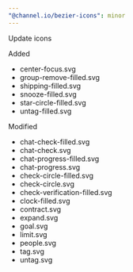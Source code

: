 ```yaml
---
"@channel.io/bezier-icons": minor
---
```


Update icons

Added

- center-focus.svg
- group-remove-filled.svg
- shipping-filled.svg
- snooze-filled.svg
- star-circle-filled.svg
- untag-filled.svg

Modified

- chat-check-filled.svg
- chat-check.svg
- chat-progress-filled.svg
- chat-progress.svg
- check-circle-filled.svg
- check-circle.svg
- check-verification-filled.svg
- clock-filled.svg
- contract.svg
- expand.svg
- goal.svg
- limit.svg
- people.svg
- tag.svg
- untag.svg